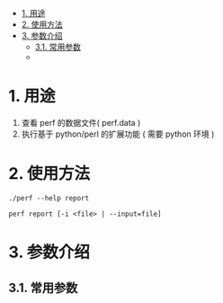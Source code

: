 
<!-- @import "[TOC]" {cmd="toc" depthFrom=1 depthTo=6 orderedList=false} -->

<!-- code_chunk_output -->

- [1. 用途](#1-用途)
- [2. 使用方法](#2-使用方法)
- [3. 参数介绍](#3-参数介绍)
  - [3.1. 常用参数](#31-常用参数)
  - [](#)

<!-- /code_chunk_output -->

# 1. 用途

1. 查看 perf 的数据文件( perf.data )
2. 执行基于 python/perl 的扩展功能 ( 需要 python 环境 )

# 2. 使用方法

```
./perf --help report
```

```
perf report [-i <file> | --input=file]
```

# 3. 参数介绍

## 3.1. 常用参数


## 